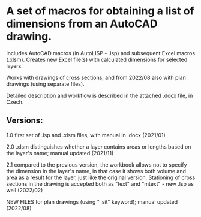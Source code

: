 # A set of macros for obtaining a list of dimensions from an AutoCAD drawing.

Includes AutoCAD macros (in AutoLISP - .lsp) and subsequent Excel macros (.xlsm).
Creates new Excel file(s) with calculated dimensions for selected layers.

Works with drawings of cross sections, and from 2022/08 also with plan drawings (using separate files).

Detailed description and workflow is described in the attached .docx file, in Czech.

## Versions:

1.0 first set of .lsp and .xlsm files, with manual in .docx (2021/01)

2.0 .xlsm distinguishes whether a layer contains areas or lengths based on the layer's name; manual updated (2021/11)

2.1 compared to the previous version, the workbook allows not to specify the dimension in the layer's name, in that case it shows both volume and area as a result for the layer, just like the original version. Stationing of cross sections in the drawing is accepted both as "text" and "mtext" - new .lsp as well (2022/02)

NEW FILES for plan drawings (using "_sit" keyword); manual updated (2022/08)
